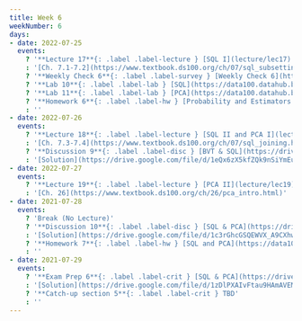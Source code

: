 ```yaml
---
title: Week 6
weekNumber: 6
days:
- date: 2022-07-25
  events:
    ? '**Lecture 17**{: .label .label-lecture } [SQL I](lecture/lec17)'
    : '[Ch. 7.1-7.2](https://www.textbook.ds100.org/ch/07/sql_subsetting.html), [7.5](https://www.textbook.ds100.org/ch/07/sql_other_reps.html)'
    ? '**Weekly Check 6**{: .label .label-survey } [Weekly Check 6](https://forms.gle/odZRnnn3sX6Godf3A)'
    ? '**Lab 10**{: .label .label-lab } [SQL](https://data100.datahub.berkeley.edu/hub/user-redirect/git-pull?repo=https%3A%2F%2Fgithub.com%2FDS-100%2Fsu22&branch=main&urlpath=lab%2Ftree%2Fsu22%2Flab%2Flab10%2Flab10.ipynb) (due Jul 30)'
    ? '**Lab 11**{: .label .label-lab } [PCA](https://data100.datahub.berkeley.edu/hub/user-redirect/git-pull?repo=https%3A%2F%2Fgithub.com%2FDS-100%2Fsu22&branch=main&urlpath=lab%2Ftree%2Fsu22%2Flab%2Flab11%2Flab11.ipynb) (due Jul 30)'
    ? '**Homework 6**{: .label .label-hw } [Probability and Estimators coding](https://data100.datahub.berkeley.edu/hub/user-redirect/git-pull?repo=https%3A%2F%2Fgithub.com%2FDS-100%2Fsu22&branch=main&urlpath=lab%2Ftree%2Fsu22%2Fhw%2Fhw06%2Fhw06.ipynb), [written pdf](hw/hw06/hw06_student.pdf), [written latex](hw/hw06/hw06_template.zip)  (due Jul 28)'
    : ''
- date: 2022-07-26
  events:
    ? '**Lecture 18**{: .label .label-lecture } [SQL II and PCA I](lecture/lec18)'
    : '[Ch. 7.3-7.4](https://www.textbook.ds100.org/ch/07/sql_joining.html)'
    ? '**Discussion 9**{: .label .label-disc } [BVT & SQL](https://drive.google.com/file/d/1kg190ujzn77ToLX7SfSxnrTi8LIA4W5o/view?usp=sharing)'
    : '[Solution](https://drive.google.com/file/d/1eQx6zX5kfZQk9nSiYmEuIsECMpNxZlZh/view?usp=sharing), [Recording](https://edstem.org/us/courses/23165/discussion/1592785)'
- date: 2022-07-27
  events:
    ? '**Lecture 19**{: .label .label-lecture } [PCA II](lecture/lec19)'
    : '[Ch. 26](https://www.textbook.ds100.org/ch/26/pca_intro.html)'
- date: 2021-07-28
  events:
    ? 'Break (No Lecture)'
    ? '**Discussion 10**{: .label .label-disc } [SQL & PCA](https://drive.google.com/file/d/1Cklygp7Il0hTznTqvOIe-jJ5PI0ju4IE/view?usp=sharing)'
    : '[Solution](https://drive.google.com/file/d/1c3rGhcGSQEWVX_A9CXhwZIYSwbRbwnPO/view?usp=sharing), [Recording](https://edstem.org/us/courses/23165/discussion/1592785)'
    ? '**Homework 7**{: .label .label-hw } [SQL and PCA](https://data100.datahub.berkeley.edu/hub/user-redirect/git-pull?repo=https%3A%2F%2Fgithub.com%2FDS-100%2Fsu22&branch=main&urlpath=lab%2Ftree%2Fsu22%2Fhw%2Fhw07%2Fhw07.ipynb) (due Aug 1)'
    : ''
- date: 2021-07-29
  events:
    ? '**Exam Prep 6**{: .label .label-crit } [SQL & PCA](https://drive.google.com/file/d/1mDPgfd460LG2nTk5uV6DVBNeogW2vRrl/view?usp=sharing)'
    : '[Solution](https://drive.google.com/file/d/1zDlPXAIvFtau9HAmAVEMFNTGLv2wCJn7/view?usp=sharing), [Recording](https://edstem.org/us/courses/23165/discussion/1592785)'
    ? '**Catch-up section 5**{: .label .label-crit } TBD'
    : ''
---
```

